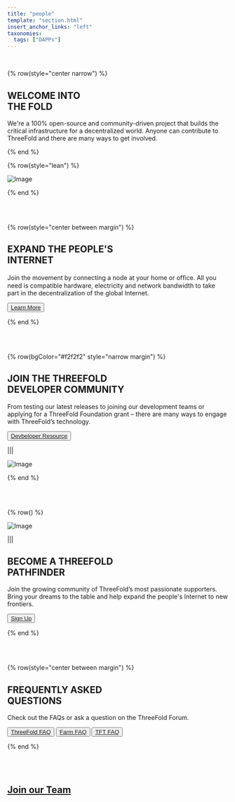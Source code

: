 ```yaml
---
title: "people"
template: "section.html"
insert_anchor_links: "left"
taxonomies:
  tags: ["DAPPs"]
---
```


<br>

<!-- section 1 (THE FOLD) -->

{% row(style="center narrow") %}

## WELCOME INTO <br> **THE FOLD**

We're a 100% open-source and community-driven project that builds the critical infrastructure for a decentralized world. Anyone can contribute to ThreeFold and there are many ways to get involved.

{% end %}

{% row(style="lean") %}

![Image](/images/community_header.jpg#mx-auto)

{% end %}

<br>
<br>

<!-- section 3 (INTERNET) -->

{% row(style="center between margin") %}

## EXPAND THE PEOPLE'S <br> **INTERNET**

Join the movement by connecting a node at your home or ofﬁce. All you need is compatible hardware, electricity and network bandwidth to take part in the decentralization of the global Internet.

<button>[Learn More](/farm)</button>

{% end %}

<br>
<br>

<!-- section 4 (DEVELOPER COMMUNITY) -->

{% row(bgColor="#f2f2f2" style="narrow margin") %}

## JOIN THE THREEFOLD <br> **DEVELOPER COMMUNITY**

From testing our latest releases to joining our development teams or applying for a ThreeFold Foundation grant – there are many ways to engage with ThreeFold’s technology.

<button>[Devbeloper Resource](/developer)</button>

|||

![Image](/images/community_developers.png#medium)

{% end %}

<br>
<br>

<!-- section 5 (PATHFINDER) -->

{% row() %}

![Image](/images/community_pathefinder.jpg)

|||

## BECOME A THREEFOLD <br> **PATHFINDER**

Join the growing community of ThreeFold’s most passionate supporters. Bring your dreams to the table and help expand the people's Internet to new frontiers.

<button>[Sign Up](https://honf2dpejik.typeform.com/to/Hubtbirs)</button>

{% end %}

<br>
<br>

<!-- section 6 (QUESTIONS) -->

{% row(style="center between margin") %}

## FREQUENTLY ASKED <br> **QUESTIONS**

Check out the FAQs or ask a question on the ThreeFold Forum.

<button>[ThreeFold FAQ](/faq)</button>
<button>[Farm FAQ](/farmfaq)</button>
<button>[TFT FAQ](/tftfaq)</button>

{% end %}

<br>
<br>

<div class="relative flex flex-col lg:flex-row items-baseline -mx-8 sm:-mx-12 md:-mx-16 lg:-mx-20">
    <a href="/careers" class="section banner" >
      <div class="center">
        <h2 class="h1">
          <strong>Join our Team</strong>
        </h2>
      </div>
      <div class="back" style="background-image: url('/images//tf_people.jpg')"
      ></div>
    </a>
</div>
